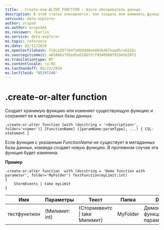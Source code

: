 ```yaml
---
title: . Create-или-ALTER FUNCTION — Azure обозреватель данных
description: В этой статье описывается, как создать или изменить функцию в Azure обозреватель данных.
services: data-explorer
author: orspod
ms.author: orspodek
ms.reviewer: rkarlin
ms.service: data-explorer
ms.topic: reference
ms.date: 02/11/2020
ms.openlocfilehash: f19ca38f344f10b9dd8e4491b467eaad5ca022bc
ms.sourcegitcommit: a034b6a795ed5e62865fcf9340906f91945b3971
ms.translationtype: MT
ms.contentlocale: ru-RU
ms.lasthandoff: 06/22/2020
ms.locfileid: "85197248"
---
```

# <a name="create-or-alter-function"></a>.create-or-alter function

Создает хранимую функцию или изменяет существующую функцию и сохраняет ее в метаданных базы данных.

```kusto
.create-or-alter function [with (docstring = '<description>', folder='<name>')] [FunctionName] ([paramName:paramType], ...) { CSL-statement }
```

Если функция с указанным *FunctionName* не существует в метаданных базы данных, команда создает новую функцию. В противном случае эта функция будет изменена.

**Пример**

```kusto
.create-or-alter function  with (docstring = 'Demo function with parameter', folder='MyFolder') TestFunction(myLimit:int)
{
    StormEvents | take myLimit 
} 
```

|Имя|Параметры|Текст|Папка|DocString|
|---|---|---|---|---|
|тестфунктион|(Милимит: int)|{Стормевентс &#124; take Милимит}|MyFolder|Демонстрационная функция с параметром|
